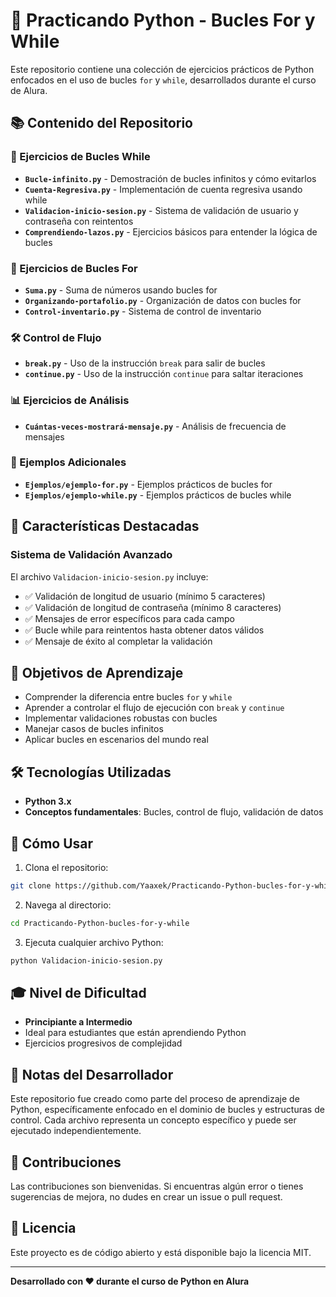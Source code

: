 # 🐍 Practicando Python - Bucles For y While

Este repositorio contiene una colección de ejercicios prácticos de Python enfocados en el uso de bucles `for` y `while`, desarrollados durante el curso de Alura.

## 📚 Contenido del Repositorio

### 🔄 Ejercicios de Bucles While
- **`Bucle-infinito.py`** - Demostración de bucles infinitos y cómo evitarlos
- **`Cuenta-Regresiva.py`** - Implementación de cuenta regresiva usando while
- **`Validacion-inicio-sesion.py`** - Sistema de validación de usuario y contraseña con reintentos
- **`Comprendiendo-lazos.py`** - Ejercicios básicos para entender la lógica de bucles

### 🔁 Ejercicios de Bucles For
- **`Suma.py`** - Suma de números usando bucles for
- **`Organizando-portafolio.py`** - Organización de datos con bucles for
- **`Control-inventario.py`** - Sistema de control de inventario

### 🛠️ Control de Flujo
- **`break.py`** - Uso de la instrucción `break` para salir de bucles
- **`continue.py`** - Uso de la instrucción `continue` para saltar iteraciones

### 📊 Ejercicios de Análisis
- **`Cuántas-veces-mostrará-mensaje.py`** - Análisis de frecuencia de mensajes

### 📁 Ejemplos Adicionales
- **`Ejemplos/ejemplo-for.py`** - Ejemplos prácticos de bucles for
- **`Ejemplos/ejemplo-while.py`** - Ejemplos prácticos de bucles while

## 🚀 Características Destacadas

### Sistema de Validación Avanzado
El archivo `Validacion-inicio-sesion.py` incluye:
- ✅ Validación de longitud de usuario (mínimo 5 caracteres)
- ✅ Validación de longitud de contraseña (mínimo 8 caracteres)
- ✅ Mensajes de error específicos para cada campo
- ✅ Bucle while para reintentos hasta obtener datos válidos
- ✅ Mensaje de éxito al completar la validación

## 🎯 Objetivos de Aprendizaje

- Comprender la diferencia entre bucles `for` y `while`
- Aprender a controlar el flujo de ejecución con `break` y `continue`
- Implementar validaciones robustas con bucles
- Manejar casos de bucles infinitos
- Aplicar bucles en escenarios del mundo real

## 🛠️ Tecnologías Utilizadas

- **Python 3.x**
- **Conceptos fundamentales**: Bucles, control de flujo, validación de datos

## 📖 Cómo Usar

1. Clona el repositorio:
```bash
git clone https://github.com/Yaaxek/Practicando-Python-bucles-for-y-while.git
```

2. Navega al directorio:
```bash
cd Practicando-Python-bucles-for-y-while
```

3. Ejecuta cualquier archivo Python:
```bash
python Validacion-inicio-sesion.py
```

## 🎓 Nivel de Dificultad

- **Principiante a Intermedio**
- Ideal para estudiantes que están aprendiendo Python
- Ejercicios progresivos de complejidad

## 📝 Notas del Desarrollador

Este repositorio fue creado como parte del proceso de aprendizaje de Python, específicamente enfocado en el dominio de bucles y estructuras de control. Cada archivo representa un concepto específico y puede ser ejecutado independientemente.

## 🤝 Contribuciones

Las contribuciones son bienvenidas. Si encuentras algún error o tienes sugerencias de mejora, no dudes en crear un issue o pull request.

## 📄 Licencia

Este proyecto es de código abierto y está disponible bajo la licencia MIT.

---

**Desarrollado con ❤️ durante el curso de Python en Alura**
